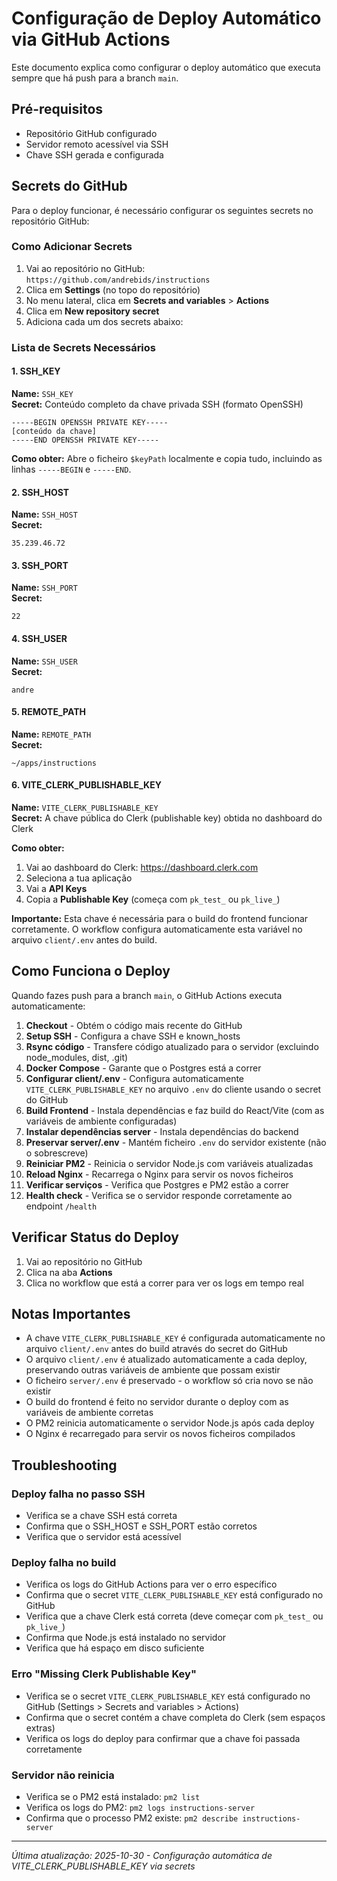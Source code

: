 # Configuração de Deploy Automático via GitHub Actions

Este documento explica como configurar o deploy automático que executa sempre que há push para a branch `main`.

## Pré-requisitos

- Repositório GitHub configurado
- Servidor remoto acessível via SSH
- Chave SSH gerada e configurada

## Secrets do GitHub

Para o deploy funcionar, é necessário configurar os seguintes secrets no repositório GitHub:

### Como Adicionar Secrets

1. Vai ao repositório no GitHub: `https://github.com/andrebids/instructions`
2. Clica em **Settings** (no topo do repositório)
3. No menu lateral, clica em **Secrets and variables** > **Actions**
4. Clica em **New repository secret**
5. Adiciona cada um dos secrets abaixo:

### Lista de Secrets Necessários

#### 1. SSH_KEY
**Name:** `SSH_KEY`  
**Secret:** Conteúdo completo da chave privada SSH (formato OpenSSH)

```
-----BEGIN OPENSSH PRIVATE KEY-----
[conteúdo da chave]
-----END OPENSSH PRIVATE KEY-----
```

**Como obter:** Abre o ficheiro `$keyPath` localmente e copia tudo, incluindo as linhas `-----BEGIN` e `-----END`.

#### 2. SSH_HOST
**Name:** `SSH_HOST`  
**Secret:** 
```
35.239.46.72
```

#### 3. SSH_PORT
**Name:** `SSH_PORT`  
**Secret:** 
```
22
```

#### 4. SSH_USER
**Name:** `SSH_USER`  
**Secret:** 
```
andre
```

#### 5. REMOTE_PATH
**Name:** `REMOTE_PATH`  
**Secret:** 
```
~/apps/instructions
```

#### 6. VITE_CLERK_PUBLISHABLE_KEY
**Name:** `VITE_CLERK_PUBLISHABLE_KEY`  
**Secret:** A chave pública do Clerk (publishable key) obtida no dashboard do Clerk

**Como obter:**
1. Vai ao dashboard do Clerk: https://dashboard.clerk.com
2. Seleciona a tua aplicação
3. Vai a **API Keys**
4. Copia a **Publishable Key** (começa com `pk_test_` ou `pk_live_`)

**Importante:** Esta chave é necessária para o build do frontend funcionar corretamente. O workflow configura automaticamente esta variável no arquivo `client/.env` antes do build.

## Como Funciona o Deploy

Quando fazes push para a branch `main`, o GitHub Actions executa automaticamente:

1. **Checkout** - Obtém o código mais recente do GitHub
2. **Setup SSH** - Configura a chave SSH e known_hosts
3. **Rsync código** - Transfere código atualizado para o servidor (excluindo node_modules, dist, .git)
4. **Docker Compose** - Garante que o Postgres está a correr
5. **Configurar client/.env** - Configura automaticamente `VITE_CLERK_PUBLISHABLE_KEY` no arquivo `.env` do cliente usando o secret do GitHub
6. **Build Frontend** - Instala dependências e faz build do React/Vite (com as variáveis de ambiente configuradas)
7. **Instalar dependências server** - Instala dependências do backend
8. **Preservar server/.env** - Mantém ficheiro `.env` do servidor existente (não o sobrescreve)
9. **Reiniciar PM2** - Reinicia o servidor Node.js com variáveis atualizadas
10. **Reload Nginx** - Recarrega o Nginx para servir os novos ficheiros
11. **Verificar serviços** - Verifica que Postgres e PM2 estão a correr
12. **Health check** - Verifica se o servidor responde corretamente ao endpoint `/health`

## Verificar Status do Deploy

1. Vai ao repositório no GitHub
2. Clica na aba **Actions**
3. Clica no workflow que está a correr para ver os logs em tempo real

## Notas Importantes

- A chave `VITE_CLERK_PUBLISHABLE_KEY` é configurada automaticamente no arquivo `client/.env` antes do build através do secret do GitHub
- O arquivo `client/.env` é atualizado automaticamente a cada deploy, preservando outras variáveis de ambiente que possam existir
- O ficheiro `server/.env` é preservado - o workflow só cria novo se não existir
- O build do frontend é feito no servidor durante o deploy com as variáveis de ambiente corretas
- O PM2 reinicia automaticamente o servidor Node.js após cada deploy
- O Nginx é recarregado para servir os novos ficheiros compilados

## Troubleshooting

### Deploy falha no passo SSH
- Verifica se a chave SSH está correta
- Confirma que o SSH_HOST e SSH_PORT estão corretos
- Verifica que o servidor está acessível

### Deploy falha no build
- Verifica os logs do GitHub Actions para ver o erro específico
- Confirma que o secret `VITE_CLERK_PUBLISHABLE_KEY` está configurado no GitHub
- Verifica que a chave Clerk está correta (deve começar com `pk_test_` ou `pk_live_`)
- Confirma que Node.js está instalado no servidor
- Verifica que há espaço em disco suficiente

### Erro "Missing Clerk Publishable Key"
- Verifica se o secret `VITE_CLERK_PUBLISHABLE_KEY` está configurado no GitHub (Settings > Secrets and variables > Actions)
- Confirma que o secret contém a chave completa do Clerk (sem espaços extras)
- Verifica os logs do deploy para confirmar que a chave foi passada corretamente

### Servidor não reinicia
- Verifica se o PM2 está instalado: `pm2 list`
- Verifica os logs do PM2: `pm2 logs instructions-server`
- Confirma que o processo PM2 existe: `pm2 describe instructions-server`

---

*Última atualização: 2025-10-30 - Configuração automática de VITE_CLERK_PUBLISHABLE_KEY via secrets*

